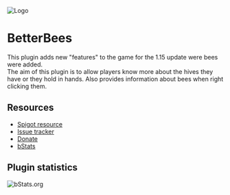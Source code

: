 ![Logo](https://i.imgur.com/noz93vv.png)

# BetterBees
This plugin adds new "features" to the game for the 1.15 update were bees were added.\
The aim of this plugin is to allow players know more about the hives they have or they hold in hands. Also provides information about bees when right clicking them.

## Resources
- [Spigot resource](https://www.spigotmc.org/resources/74233/)
- [Issue tracker](https://github.com/AlonsoAliaga/BetterBees/issues)
- [Donate](https://paypal.me/AlonsoAliaga)
- [bStats](https://bstats.org/plugin/bukkit/BetterBees)

## Plugin statistics
![bStats.org](https://bstats.org/signatures/bukkit/BetterBees.svg)
